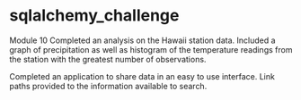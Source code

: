 # sqlalchemy_challenge
Module 10
Completed an analysis on the Hawaii station data.  Included a graph of precipitation as well as histogram of the temperature readings from the station with the greatest number of observations.

Completed an application to share data in an easy to use interface.  Link paths provided to the information available to search.

